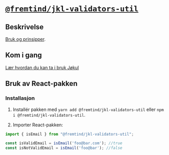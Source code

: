 # [`@fremtind/jkl-validators-util`](https://fremtind.github.io/jokul/komponenter/utils)

## Beskrivelse

[Bruk og prinsipper](https://fremtind.github.io/jokul/validators-util/documentation/validators/).

## Kom i gang

[Lær hvordan du kan ta i bruk Jøkul](https://fremtind.github.io/jokul/developer/getting-started/)

## Bruk av React-pakken

### Installasjon

1. Installér pakken med `yarn add @fremtind/jkl-validators-util` eller `npm i @fremtind/jkl-validators-util`.

2. Importer React-pakken:

```js
import { isEmail } from "@fremtind/jkl-validators-util";

const isValidEmail = isEmail('foo@bar.com'); //true
const isNotValidEmail = isEmail('foo@bar'); //false

```
